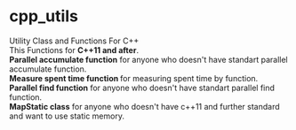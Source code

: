 # cpp_utils<br />
Utility Class and Functions For C++<br /> 
This Functions for <b>C++11 and after</b>.<br />
<b>Parallel accumulate function</b> for anyone who doesn't have standart parallel accumulate function.<br />
<b>Measure spent time function </b> for measuring spent time by function.<br />
<b>Parallel find function</b> for anyone who doesn't have standart parallel find function.<br />
<b>MapStatic class</b> for anyone who doesn't have c++11 and further standard and want to use static memory.<br />
